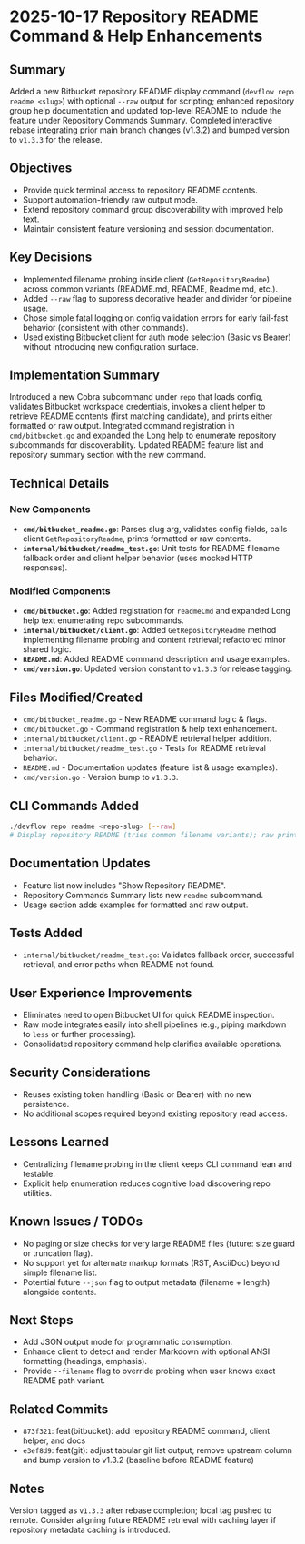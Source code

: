 # 2025-10-17 Repository README Command & Help Enhancements

## Summary
Added a new Bitbucket repository README display command (`devflow repo readme <slug>`) with optional `--raw` output for scripting; enhanced repository group help documentation and updated top-level README to include the feature under Repository Commands Summary. Completed interactive rebase integrating prior main branch changes (v1.3.2) and bumped version to `v1.3.3` for the release.

## Objectives
- Provide quick terminal access to repository README contents.
- Support automation-friendly raw output mode.
- Extend repository command group discoverability with improved help text.
- Maintain consistent feature versioning and session documentation.

## Key Decisions
- Implemented filename probing inside client (`GetRepositoryReadme`) across common variants (README.md, README, Readme.md, etc.).
- Added `--raw` flag to suppress decorative header and divider for pipeline usage.
- Chose simple fatal logging on config validation errors for early fail-fast behavior (consistent with other commands).
- Used existing Bitbucket client for auth mode selection (Basic vs Bearer) without introducing new configuration surface.

## Implementation Summary
Introduced a new Cobra subcommand under `repo` that loads config, validates Bitbucket workspace credentials, invokes a client helper to retrieve README contents (first matching candidate), and prints either formatted or raw output. Integrated command registration in `cmd/bitbucket.go` and expanded the Long help to enumerate repository subcommands for discoverability. Updated README feature list and repository summary section with the new command.

## Technical Details
### New Components
- **`cmd/bitbucket_readme.go`**: Parses slug arg, validates config fields, calls client `GetRepositoryReadme`, prints formatted or raw contents.
- **`internal/bitbucket/readme_test.go`**: Unit tests for README filename fallback order and client helper behavior (uses mocked HTTP responses).

### Modified Components
- **`cmd/bitbucket.go`**: Added registration for `readmeCmd` and expanded Long help text enumerating repo subcommands.
- **`internal/bitbucket/client.go`**: Added `GetRepositoryReadme` method implementing filename probing and content retrieval; refactored minor shared logic.
- **`README.md`**: Added README command description and usage examples.
- **`cmd/version.go`**: Updated version constant to `v1.3.3` for release tagging.

## Files Modified/Created
- `cmd/bitbucket_readme.go` - New README command logic & flags.
- `cmd/bitbucket.go` - Command registration & help text enhancement.
- `internal/bitbucket/client.go` - README retrieval helper addition.
- `internal/bitbucket/readme_test.go` - Tests for README retrieval behavior.
- `README.md` - Documentation updates (feature list & usage examples).
- `cmd/version.go` - Version bump to `v1.3.3`.

## CLI Commands Added
```bash
./devflow repo readme <repo-slug> [--raw]
# Display repository README (tries common filename variants); raw prints contents only
```

## Documentation Updates
- Feature list now includes "Show Repository README".
- Repository Commands Summary lists new `readme` subcommand.
- Usage section adds examples for formatted and raw output.

## Tests Added
- `internal/bitbucket/readme_test.go`: Validates fallback order, successful retrieval, and error paths when README not found.

## User Experience Improvements
- Eliminates need to open Bitbucket UI for quick README inspection.
- Raw mode integrates easily into shell pipelines (e.g., piping markdown to `less` or further processing).
- Consolidated repository command help clarifies available operations.

## Security Considerations
- Reuses existing token handling (Basic or Bearer) with no new persistence.
- No additional scopes required beyond existing repository read access.

## Lessons Learned
- Centralizing filename probing in the client keeps CLI command lean and testable.
- Explicit help enumeration reduces cognitive load discovering repo utilities.

## Known Issues / TODOs
- No paging or size checks for very large README files (future: size guard or truncation flag).
- No support yet for alternate markup formats (RST, AsciiDoc) beyond simple filename list.
- Potential future `--json` flag to output metadata (filename + length) alongside contents.

## Next Steps
- Add JSON output mode for programmatic consumption.
- Enhance client to detect and render Markdown with optional ANSI formatting (headings, emphasis).
- Provide `--filename` flag to override probing when user knows exact README path variant.

## Related Commits
- `873f321`: feat(bitbucket): add repository README command, client helper, and docs
- `e3ef8d9`: feat(git): adjust tabular git list output; remove upstream column and bump version to v1.3.2 (baseline before README feature)

## Notes
Version tagged as `v1.3.3` after rebase completion; local tag pushed to remote. Consider aligning future README retrieval with caching layer if repository metadata caching is introduced.
